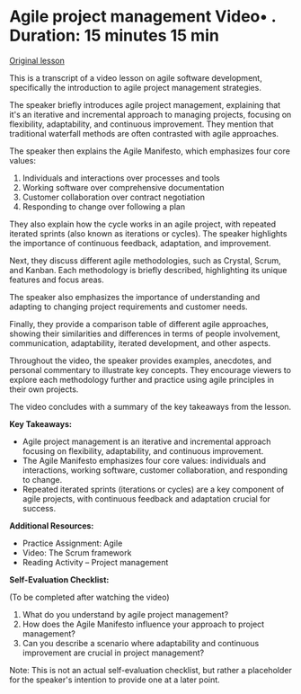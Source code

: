 # Agile project management Video• . Duration: 15 minutes 15 min

[Original lesson](https://www.coursera.org/learn/uol-web-development/lecture/77YRA/agile-project-management)

This is a transcript of a video lesson on agile software development, specifically the introduction to agile project management strategies.

The speaker briefly introduces agile project management, explaining that it's an iterative and incremental approach to managing projects, focusing on flexibility, adaptability, and continuous improvement. They mention that traditional waterfall methods are often contrasted with agile approaches.

The speaker then explains the Agile Manifesto, which emphasizes four core values:

1. Individuals and interactions over processes and tools
2. Working software over comprehensive documentation
3. Customer collaboration over contract negotiation
4. Responding to change over following a plan

They also explain how the cycle works in an agile project, with repeated iterated sprints (also known as iterations or cycles). The speaker highlights the importance of continuous feedback, adaptation, and improvement.

Next, they discuss different agile methodologies, such as Crystal, Scrum, and Kanban. Each methodology is briefly described, highlighting its unique features and focus areas.

The speaker also emphasizes the importance of understanding and adapting to changing project requirements and customer needs.

Finally, they provide a comparison table of different agile approaches, showing their similarities and differences in terms of people involvement, communication, adaptability, iterated development, and other aspects.

Throughout the video, the speaker provides examples, anecdotes, and personal commentary to illustrate key concepts. They encourage viewers to explore each methodology further and practice using agile principles in their own projects.

The video concludes with a summary of the key takeaways from the lesson.

**Key Takeaways:**

* Agile project management is an iterative and incremental approach focusing on flexibility, adaptability, and continuous improvement.
* The Agile Manifesto emphasizes four core values: individuals and interactions, working software, customer collaboration, and responding to change.
* Repeated iterated sprints (iterations or cycles) are a key component of agile projects, with continuous feedback and adaptation crucial for success.

**Additional Resources:**

* Practice Assignment: Agile
* Video: The Scrum framework
* Reading Activity – Project management

**Self-Evaluation Checklist:**

(To be completed after watching the video)

1. What do you understand by agile project management?
2. How does the Agile Manifesto influence your approach to project management?
3. Can you describe a scenario where adaptability and continuous improvement are crucial in project management?

Note: This is not an actual self-evaluation checklist, but rather a placeholder for the speaker's intention to provide one at a later point.

